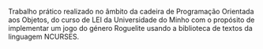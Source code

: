 Trabalho prático realizado no âmbito da cadeira de Programação Orientada aos Objetos, do curso de LEI da Universidade do Minho 
com o propósito de implementar um jogo do género Roguelite usando a biblioteca de textos da linguagem NCURSES.
